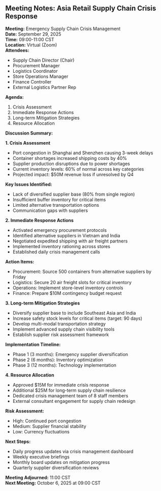 ## Meeting Notes: Asia Retail Supply Chain Crisis Response

**Meeting:** Emergency Supply Chain Crisis Management  
**Date:** September 29, 2025  
**Time:** 09:00-11:00 CST  
**Location:** Virtual (Zoom)  
**Attendees:**  
- Supply Chain Director (Chair)  
- Procurement Manager  
- Logistics Coordinator  
- Store Operations Manager  
- Finance Controller  
- External Logistics Partner Rep  

**Agenda:**
1. Crisis Assessment
2. Immediate Response Actions
3. Long-term Mitigation Strategies
4. Resource Allocation

**Discussion Summary:**

**1. Crisis Assessment**
- Port congestion in Shanghai and Shenzhen causing 3-week delays
- Container shortages increased shipping costs by 40%
- Supplier production disruptions due to power shortages
- Current inventory levels: 60% of normal across key categories
- Projected impact: $50M revenue loss if unresolved by Q4

**Key Issues Identified:**
- Lack of diversified supplier base (80% from single region)
- Insufficient buffer inventory for critical items
- Limited alternative transportation options
- Communication gaps with suppliers

**2. Immediate Response Actions**
- Activated emergency procurement protocols
- Identified alternative suppliers in Vietnam and India
- Negotiated expedited shipping with air freight partners
- Implemented inventory rationing across stores
- Established daily crisis management calls

**Action Items:**
- Procurement: Source 500 containers from alternative suppliers by Friday
- Logistics: Secure 20 air freight slots for critical inventory
- Operations: Implement store-level inventory controls
- Finance: Prepare $10M contingency budget request

**3. Long-term Mitigation Strategies**
- Diversify supplier base to include Southeast Asia and India
- Increase safety stock levels for critical items (target: 90 days)
- Develop multi-modal transportation strategy
- Implement advanced supply chain visibility tools
- Establish supplier risk assessment framework

**Implementation Timeline:**
- Phase 1 (3 months): Emergency supplier diversification
- Phase 2 (6 months): Inventory optimization
- Phase 3 (12 months): Technology implementation

**4. Resource Allocation**
- Approved $15M for immediate crisis response
- Additional $25M for long-term supply chain resilience
- Dedicated crisis management team of 8 staff members
- External consultant engagement for supply chain redesign

**Risk Assessment:**
- High: Continued port congestion
- Medium: Supplier financial stability
- Low: Currency fluctuations

**Next Steps:**
- Daily progress updates via crisis management dashboard
- Weekly executive briefings
- Monthly board updates on mitigation progress
- Quarterly supplier diversification reviews

**Meeting Adjourned:** 11:00 CST  
**Next Meeting:** October 6, 2025 at 09:00 CST